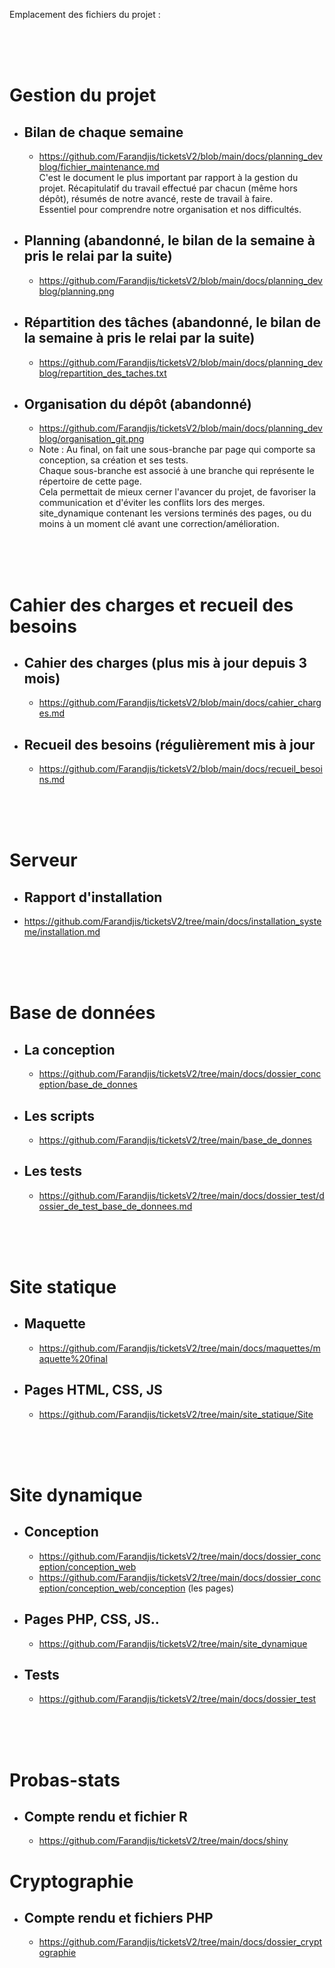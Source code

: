 Emplacement des fichiers du projet :

<br><br><br>

# Gestion du projet
- ## Bilan de chaque semaine
  - https://github.com/Farandjis/ticketsV2/blob/main/docs/planning_devblog/fichier_maintenance.md <br>
    C'est le document le plus important par rapport à la gestion du projet. Récapitulatif du travail effectué par chacun (même hors dépôt), résumés de notre avancé, reste de travail à faire.<br>
    Essentiel pour comprendre notre organisation et nos difficultés.
- ## Planning (abandonné, le bilan de la semaine à pris le relai par la suite)
  - https://github.com/Farandjis/ticketsV2/blob/main/docs/planning_devblog/planning.png
- ## Répartition des tâches (abandonné, le bilan de la semaine à pris le relai par la suite)
  - https://github.com/Farandjis/ticketsV2/blob/main/docs/planning_devblog/repartition_des_taches.txt
- ## Organisation du dépôt (abandonné)
  - https://github.com/Farandjis/ticketsV2/blob/main/docs/planning_devblog/organisation_git.png
  - Note :
    Au final, on fait une sous-branche par page qui comporte sa conception, sa création et ses tests.<br>
    Chaque sous-branche est associé à une branche qui représente le répertoire de cette page.<br>
    Cela permettait de mieux cerner l'avancer du projet, de favoriser la communication et d'éviter les conflits lors des merges.<br>
    site_dynamique contenant les versions terminés des pages, ou du moins à un moment clé avant une correction/amélioration.

<br><br><br>

# Cahier des charges et recueil des besoins
- ## Cahier des charges (plus mis à jour depuis 3 mois)
  - https://github.com/Farandjis/ticketsV2/blob/main/docs/cahier_charges.md
- ## Recueil des besoins (régulièrement mis à jour
  - https://github.com/Farandjis/ticketsV2/blob/main/docs/recueil_besoins.md

<br><br><br>

# Serveur
- ## Rapport d'installation
 - https://github.com/Farandjis/ticketsV2/tree/main/docs/installation_systeme/installation.md

<br><br><br>

# Base de données
- ## La conception
  - https://github.com/Farandjis/ticketsV2/tree/main/docs/dossier_conception/base_de_donnes
- ## Les scripts
  - https://github.com/Farandjis/ticketsV2/tree/main/base_de_donnes
- ## Les tests
  - https://github.com/Farandjis/ticketsV2/tree/main/docs/dossier_test/dossier_de_test_base_de_donnees.md

<br><br><br>

# Site statique
- ## Maquette
  - https://github.com/Farandjis/ticketsV2/tree/main/docs/maquettes/maquette%20final
- ## Pages HTML, CSS, JS
  - https://github.com/Farandjis/ticketsV2/tree/main/site_statique/Site

<br><br><br>
 
# Site dynamique
- ## Conception
  - https://github.com/Farandjis/ticketsV2/tree/main/docs/dossier_conception/conception_web
  - https://github.com/Farandjis/ticketsV2/tree/main/docs/dossier_conception/conception_web/conception (les pages)
- ## Pages PHP, CSS, JS..
  - https://github.com/Farandjis/ticketsV2/tree/main/site_dynamique
- ## Tests
  - https://github.com/Farandjis/ticketsV2/tree/main/docs/dossier_test

<br><br><br>

 # Probas-stats
 - ## Compte rendu et fichier R
   - https://github.com/Farandjis/ticketsV2/tree/main/docs/shiny



  # Cryptographie
  - ## Compte rendu et fichiers PHP
    - https://github.com/Farandjis/ticketsV2/tree/main/docs/dossier_cryptographie
